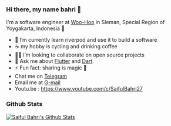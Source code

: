 ### Hi there, my name bahri 👋

I'm a software engineer at [Woo-Hoo](https://woo-hoo.org) in Sleman, Special Region of Yoygakarta, Indonesia 🌆

- 🔭 I’m currently learn riverpod and use it to build a software
- ☕ my hobby is cycling and drinking coffee
- 🧑‍💻 I’m looking to collaborate on open source projects
- 💬 Ask me about [Flutter](https://flutter.dev) and [Dart](https://dart.dev).
- ⚡ Fun fact: sharing is magic 🐰
- Chat me on [Telegram](https://t.me/bahri_bhe)
- Email me at [G-mail](mailto:saiful.bahri.tl@gmail.com)
- Youtu.be : https://www.youtube.com/c/SaifulBahri27

### Github Stats

[![Saiful Bahri's Github Stats](https://github-readme-stats.vercel.app/api?username=bahrie127&count_private=true&theme=default&show_icons=true)](https://github.com/bahrie127)

